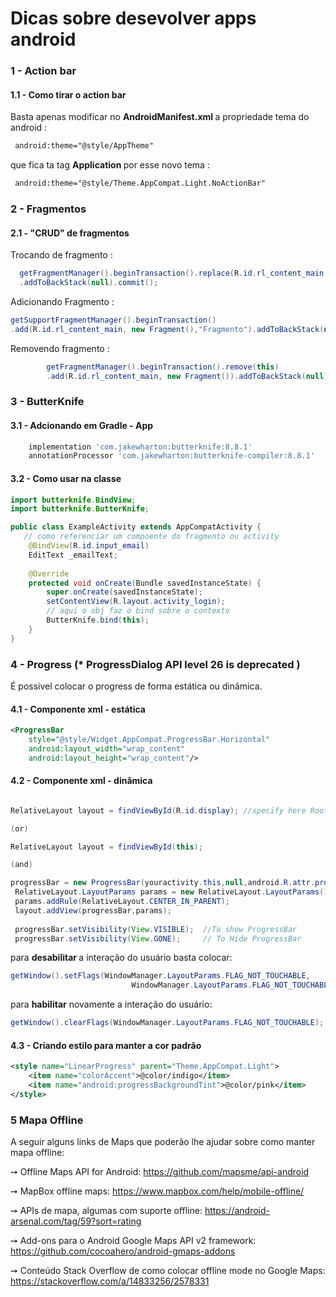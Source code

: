  
# <Strong>Dicas sobre desevolver apps android </Strong>


### 1 - Action bar

#### 1.1 -  Como tirar o action bar

<p> Basta apenas modificar no <b> AndroidManifest.xml </b> a propriedade tema do android : </p>

```xml
 android:theme="@style/AppTheme"
```

<p> que fica ta tag <b> Application </b> por esse novo tema :</p>


```xml
 android:theme="@style/Theme.AppCompat.Light.NoActionBar"
```

### 2 - Fragmentos

#### 2.1 - "CRUD" de fragmentos

Trocando de fragmento :

```java
  getFragmentManager().beginTransaction().replace(R.id.rl_content_main, new Fragment())
  .addToBackStack(null).commit();
```

Adicionando Fragmento :
  
```java
getSupportFragmentManager().beginTransaction()
.add(R.id.rl_content_main, new Fragment(),"Fragmento").addToBackStack(null).commit();
```


Removendo fragmento :

```java
        getFragmentManager().beginTransaction().remove(this)
        .add(R.id.rl_content_main, new Fragment()).addToBackStack(null).commit();
```
    
 ### 3 - ButterKnife

#### 3.1 - Adcionando em Gradle - App

```gradle
    implementation 'com.jakewharton:butterknife:8.8.1'
    annotationProcessor 'com.jakewharton:butterknife-compiler:8.8.1'
```

#### 3.2 - Como usar na classe

```java
import butterknife.BindView;
import butterknife.ButterKnife;

public class ExampleActivity extends AppCompatActivity {
   // como referenciar um compoente do fragmento ou activity
    @BindView(R.id.input_email)
    EditText _emailText;
    
    @Override
    protected void onCreate(Bundle savedInstanceState) {
        super.onCreate(savedInstanceState);
        setContentView(R.layout.activity_login);
        // aqui o obj faz o bind sobre o contexto
        ButterKnife.bind(this);   
    }       
}
```
 ### 4 - Progress  (* ProgressDialog API level 26 is deprecated )
 
 É possivel colocar o progress de forma estática ou dinâmica.

#### 4.1 - Componente xml - estática

```xml
<ProgressBar
    style="@style/Widget.AppCompat.ProgressBar.Horizontal"
    android:layout_width="wrap_content"
    android:layout_height="wrap_content"/>
```

#### 4.2 - Componente xml - dinâmica


```java

RelativeLayout layout = findViewById(R.id.display); //specify here Root layout Id

(or)

RelativeLayout layout = findViewById(this);

(and)

progressBar = new ProgressBar(youractivity.this,null,android.R.attr.progressBarStyleLarge);
 RelativeLayout.LayoutParams params = new RelativeLayout.LayoutParams(100,100);
 params.addRule(RelativeLayout.CENTER_IN_PARENT);
 layout.addView(progressBar,params);
 
 progressBar.setVisibility(View.VISIBLE);  //To show ProgressBar
 progressBar.setVisibility(View.GONE);     // To Hide ProgressBar

```

para <b> desabilitar </b> a interação do usuário basta colocar:

```java
getWindow().setFlags(WindowManager.LayoutParams.FLAG_NOT_TOUCHABLE,
                           WindowManager.LayoutParams.FLAG_NOT_TOUCHABLE);
```

para <b> habilitar</b> novamente a interação do usuário:
```java
getWindow().clearFlags(WindowManager.LayoutParams.FLAG_NOT_TOUCHABLE);
```

#### 4.3 - Criando estilo para manter a cor padrão

```xml
<style name="LinearProgress" parent="Theme.AppCompat.Light">
    <item name="colorAccent">@color/indigo</item>
    <item name="android:progressBackgroundTint">@color/pink</item>
</style>
```
### 5 Mapa Offline
 

A seguir alguns links de Maps que poderão lhe ajudar sobre como manter mapa offline:

➙ Offline Maps API for Android: https://github.com/mapsme/api-android

➙ MapBox offline maps: https://www.mapbox.com/help/mobile-offline/

➙ APIs de mapa, algumas com suporte offline: https://android-arsenal.com/tag/59?sort=rating

➙ Add-ons para o Android Google Maps API v2 framework: https://github.com/cocoahero/android-gmaps-addons

➙ Conteúdo Stack Overflow de como colocar offline mode no Google Maps: https://stackoverflow.com/a/14833256/2578331

 
